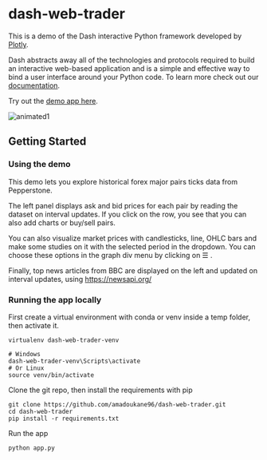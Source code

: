 # dash-web-trader
This is a demo of the Dash interactive Python framework developed by [Plotly](https://plot.ly/).

Dash abstracts away all of the technologies and protocols required to build an interactive web-based application and is a simple and effective way to bind a user interface around your Python code. To learn more check out our [documentation](https://plot.ly/dash).

Try out the [demo app here](https://dash-gallery.plotly.host/dash-web-trader).

![animated1](images/dash-web-trader2.gif)

## Getting Started

### Using the demo
This demo lets you explore historical forex major pairs ticks data from Pepperstone. 

The left panel displays ask and bid prices for each pair by reading the dataset on interval updates. If you click on the row, you see that you can also add charts or buy/sell pairs.

You can also visualize market prices with candlesticks, line, OHLC bars and make some studies on it with the selected period in the dropdown.
You can choose these options in the graph div menu by clicking on ☰ .

Finally, top news articles from BBC are displayed on the left and updated on interval updates, using https://newsapi.org/ 

### Running the app locally

First create a virtual environment with conda or venv inside a temp folder, then activate it.

```
virtualenv dash-web-trader-venv

# Windows
dash-web-trader-venv\Scripts\activate
# Or Linux
source venv/bin/activate
```

Clone the git repo, then install the requirements with pip
```
git clone https://github.com/amadoukane96/dash-web-trader.git
cd dash-web-trader
pip install -r requirements.txt
```

Run the app
```
python app.py
```
